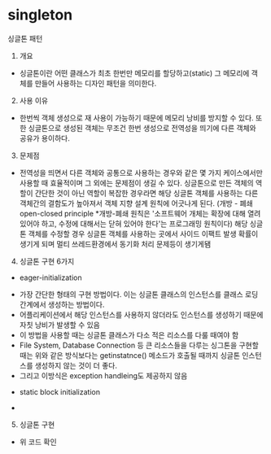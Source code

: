 # singleton
싱글톤 패턴

1. 개요
 - 싱글톤이란 어떤 클래스가 최초 한번만 메모리를 할당하고(static) 그 메모리에 객체를 만들어 사용하는 디자인 패턴을 의미한다.
 
2. 사용 이유 
 - 한번씩 객체 생성으로 재 사용이 가능하기 때문에 메모리 낭비를 방지할 수 있다. 
   또한 싱글톤으로 생성된 객체는 무조건 한번 생성으로 전역성을 띄기에 다른 객체와 공유가 용이하다.

3. 문제점
 - 전역성을 띄면서 다른 객체와 공통으로 사용하는 경우와 같은 몇 가지 케이스에서만 사용할 때 효율적이며 그 외에는 문제점이 생길 수 있다.
 싱글톤으로 만든 객체의 역할이 간단한 것이 아닌 역할이 복잡한 경우라면 해당 싱글톤 객체를 사용하는 다른 객체간의 결함도가 높아져서 
 객체 지향 설계 원칙에 어긋나게 된다.
 (개방 - 폐쇄 open-closed principle *개방-폐쇄 원칙은 '소프트웨어 개체는 확장에 대해 열려 있어야 하고, 수정에 대해서는 닫혀 있어야 한다'는 프로그래밍 원칙이다)
 해당 싱글톤 객체를 수정할 경우 싱글톤 객체를 사용하는 곳에서 사이드 이팩트 발생 확률이 생기게 되며 멀티 쓰레드환경에서 동기화 처리 문제등이 생기게됌
 
 
4. 싱글톤 구현 6가지
 
 * eager-initialization
 - 가장 간단한 형태의 구현 방법이다. 이는 싱글톤 클래스의 인스턴스를 클래스 로딩 간계에서 생성하는 방법이다.
 - 어플리케이션에서 해당 인스턴스를 사용하지 않더라도 인스턴스를 생성하기 때문에 자칫 낭비가 발생할 수 있음
 - 이 방법을 사용할 때는 싱글톤 클래스가 다소 적은 리소스를 다룰 때여야 함
 - File System, Database Connection 등 큰 리소스들을 다루는 싱그톤을 구현할 때는 위와 같은 방식보다는 getinstatnce() 메소드가 호출될 때까지
싱글톤 인스턴스를 생성하지 않는 것이 더 좋다.
 - 그리고 이방식은 exception handleing도 제공하지 않음
 
 * static block initialization 
 - 
 
5. 싱글톤 구현 
 - 위 코드 확인
